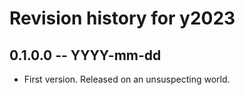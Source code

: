 # Revision history for y2023

## 0.1.0.0 -- YYYY-mm-dd

* First version. Released on an unsuspecting world.
